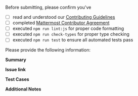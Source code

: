 Before submitting, please confirm you've
 - [ ] read and understood our [Contributing Guidelines](https://github.com/mattermost/desktop/blob/master/CONTRIBUTING.md)
 - [ ] completed [Mattermost Contributor Agreement](http://www.mattermost.org/mattermost-contributor-agreement/)
 - [ ] executed `npm run lint:js` for proper code formatting
 - [ ] executed `npm run check-types` for proper type checking
 - [ ] executed `npm run test` to ensure all automated tests pass

Please provide the following information:

**Summary**
<!--
Write a short (one line) summary that describes the changes in this pull request for inclusion in the changelog
-->

**Issue link**
<!--
Please include a link to the GitHub issue this pull request addresses, if applicable.
-->

**Test Cases**

**Additional Notes**
